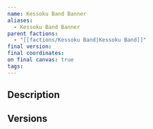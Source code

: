 ```yaml
---
name: Kessoku Band Banner
aliases:
  - Kessoku Band Banner
parent factions:
  - "[[factions/Kessoku Band|Kessoku Band]]"
final version: 
final coordinates: 
on final canvas: true
tags:
---
```

## Description


## Versions
